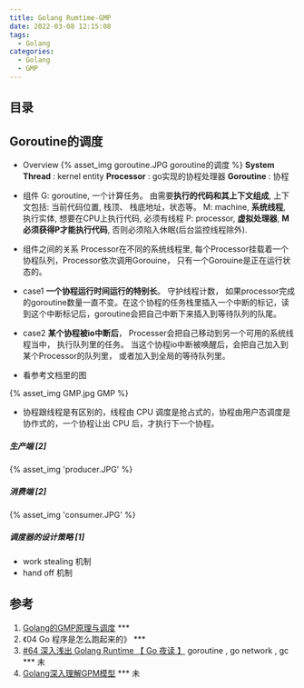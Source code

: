 ```yaml
---
title: Golang Rumtime-GMP
date: 2022-03-08 12:15:08
tags:
  - Golang
categories:
  - Golang
  - GMP 
---
```


<p></p>
<!-- more -->

## 目录
<!-- toc -->

##  Goroutine的调度

+ Overview
{% asset_img goroutine.JPG goroutine的调度 %}
**System Thread** : kernel entity
**Processor** : go实现的协程处理器
**Goroutine** : 协程

+ 组件
G:  goroutine, 一个计算任务。 由需要**执行的代码和其上下文组成**, 上下文包括:  当前代码位置,  栈顶、 栈底地址，状态等。
M: machine,  **系统线程**, 执行实体,  想要在CPU上执行代码, 必须有线程
P:  processor, **虚拟处理器**,  **M必须获得P才能执行代码**, 否则必须陷入休眠(后台监控线程除外).



+ 组件之间的关系
Processor在不同的系统线程里, 每个Processor挂载着一个协程队列，Processor依次调用Gorouine，
只有一个Gorouine是正在运行状态的。

+ case1
**一个协程运行时间运行的特别长**。 守护线程计数， 如果processor完成的goroutine数量一直不变。在这个协程的任务栈里插入一个中断的标记，读到这个中断标记后，goroutine会把自己中断下来插入到等待队列的队尾。

+ case2 
**某个协程被io中断后**， Processer会把自己移动到另一个可用的系统线程当中， 执行队列里的任务。 
当这个协程io中断被唤醒后，会把自己加入到某个Processor的队列里， 或者加入到全局的等待队列里。

+ 看参考文档里的图

{% asset_img  GMP.jpg  GMP  %}


+ 协程跟线程是有区别的，线程由 CPU 调度是抢占式的，协程由用户态调度是协作式的，一个协程让出 CPU 后，才执行下一个协程。

##### 生产端 [2]
{% asset_img  'producer.JPG' %}

##### 消费端 [2]
{% asset_img  'consumer.JPG' %}

##### 调度器的设计策略 [1]
+ work stealing 机制
+ hand off 机制


## 参考
1. [Golang的GMP原理与调度](https://blog.csdn.net/qq_44205272/article/details/111565957) ***
2. 《04 Go 程序是怎么跑起来的》  *** 
100. [#64 深入浅出 Golang Runtime 【 Go 夜读 】](https://www.bilibili.com/video/BV1oE411y7qG/)  goroutine ,  go network , gc *** 未
101. [Golang深入理解GPM模型](https://www.bilibili.com/video/BV19r4y1w7Nx?spm_id_from=333.880.my_history.page.click)  *** 未



